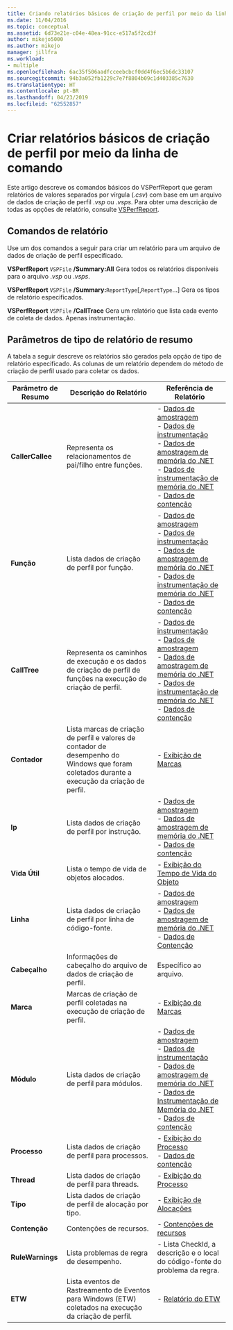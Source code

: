 ```yaml
---
title: Criando relatórios básicos de criação de perfil por meio da linha de comando | Microsoft Docs
ms.date: 11/04/2016
ms.topic: conceptual
ms.assetid: 6d73e21e-c04e-48ea-91cc-e517a5f2cd3f
author: mikejo5000
ms.author: mikejo
manager: jillfra
ms.workload:
- multiple
ms.openlocfilehash: 6ac35f506aadfcceebcbcf0dd4f6ec5b6dc33107
ms.sourcegitcommit: 94b3a052fb1229c7e7f8804b09c1d403385c7630
ms.translationtype: HT
ms.contentlocale: pt-BR
ms.lasthandoff: 04/23/2019
ms.locfileid: "62552857"
---
```

# <a name="create-basic-profiling-reports-from-the-command-line"></a>Criar relatórios básicos de criação de perfil por meio da linha de comando
Este artigo descreve os comandos básicos do VSPerfReport que geram relatórios de valores separados por vírgula (.*csv*) com base em um arquivo de dados de criação de perfil .*vsp* ou .*vsps*. Para obter uma descrição de todas as opções de relatório, consulte [VSPerfReport](../profiling/vsperfreport.md).

## <a name="report-commands"></a>Comandos de relatório
 Use um dos comandos a seguir para criar um relatório para um arquivo de dados de criação de perfil especificado.

 **VSPerfReport** `VSPFile` **/Summary:All** Gera todos os relatórios disponíveis para o arquivo .*vsp* ou .*vsps*.

 **VSPerfReport** `VSPFile` **/Summary:**`ReportType`[,`ReportType`...] Gera os tipos de relatório especificados.

 **VSPerfReport** `VSPFile` **/CallTrace** Gera um relatório que lista cada evento de coleta de dados. Apenas instrumentação.

## <a name="summary-report-type-parameters"></a>Parâmetros de tipo de relatório de resumo
 A tabela a seguir descreve os relatórios são gerados pela opção de tipo de relatório especificado. As colunas de um relatório dependem do método de criação de perfil usado para coletar os dados.

|Parâmetro de Resumo|Descrição do Relatório|Referência de Relatório|
|-----------------------|------------------------|----------------------|
|**CallerCallee**|Representa os relacionamentos de pai/filho entre funções.|-   [Dados de amostragem](../profiling/caller-callee-view-sampling-data.md)<br />-   [Dados de instrumentação](../profiling/caller-callee-view-instrumentation-data.md)<br />-   [Dados de amostragem de memória do .NET](../profiling/caller-callee-view-dotnet-memory-sampling-data.md)<br />-   [Dados de instrumentação de memória do .NET](../profiling/caller-callee-view-net-memory-instrumentation-data.md)<br />-   [Dados de contenção](../profiling/caller-callee-view-contention-data.md)|
|**Função**|Lista dados de criação de perfil por função.|-   [Dados de amostragem](../profiling/functions-view-sampling-data.md)<br />-   [Dados de instrumentação](../profiling/functions-view-instrumentation-data.md)<br />-   [Dados de amostragem de memória do .NET](../profiling/functions-view-dotnet-memory-sampling-data.md)<br />-   [Dados de instrumentação de memória do .NET](../profiling/functions-view-dotnet-memory-instrumentation-data.md)<br />-   [Dados de contenção](../profiling/functions-view-contention-data.md)|
|**CallTree**|Representa os caminhos de execução e os dados de criação de perfil de funções na execução de criação de perfil.|-   [Dados de instrumentação](../profiling/call-tree-view-instrumentation-data.md)<br />-   [Dados de amostragem](../profiling/call-tree-view-sampling-data.md)<br />-   [Dados de amostragem de memória do .NET](../profiling/call-tree-view-dotnet-memory-sampling-data.md)<br />-   [Dados de instrumentação de memória do .NET](../profiling/call-tree-view-dotnet-memory-instrumentation-data.md)<br />-   [Dados de contenção](../profiling/call-tree-view-contention-data.md)|
|**Contador**|Lista marcas de criação de perfil e valores de contador de desempenho do Windows que foram coletados durante a execução da criação de perfil.|-   [Exibição de Marcas](../profiling/marks-view.md)|
|**Ip**|Lista dados de criação de perfil por instrução.|-   [Dados de amostragem](../profiling/instruction-pointers-ips-view-sampling-data.md)<br />-   [Dados de amostragem de memória do .NET](../profiling/instruction-pointers-ips-view-dotnet-memory-sampling-data.md)<br />-   [Dados de contenção](../profiling/instruction-pointers-ips-view-contention-data.md)|
|**Vida Útil**|Lista o tempo de vida de objetos alocados.|-   [Exibição do Tempo de Vida do Objeto](../profiling/object-lifetime-view.md)|
|**Linha**|Lista dados de criação de perfil por linha de código-fonte.|-   [Dados de amostragem](../profiling/lines-view-sampling-data.md)<br />-   [Dados de amostragem de memória do .NET](../profiling/lines-view-dotnet-memory-sampling-data.md)<br />-   [Dados de Contenção](../profiling/lines-view-contention-data.md)|
|**Cabeçalho**|Informações de cabeçalho do arquivo de dados de criação de perfil.|Específico ao arquivo.|
|**Marca**|Marcas de criação de perfil coletadas na execução de criação de perfil.|-   [Exibição de Marcas](../profiling/marks-view.md)|
|**Módulo**|Lista dados de criação de perfil para módulos.|-   [Dados de amostragem](../profiling/modules-view-sampling-data.md)<br />-   [Dados de instrumentação](../profiling/modules-view-instrumentation-data.md)<br />-   [Dados de amostragem de memória do .NET](../profiling/modules-view-dotnet-memory-sampling-data.md)<br />-   [Dados de Instrumentação de Memória do .NET](../profiling/modules-view-dotnet-memory-instrumentation-data.md)<br />-   [Dados de contenção](../profiling/modules-view-contention-data.md)|
|**Processo**|Lista dados de criação de perfil para processos.|-   [Exibição do Processo](../profiling/process-view.md)<br />-   [Dados de contenção](../profiling/process-view-contention-data.md)|
|**Thread**|Lista dados de criação de perfil para threads.|-   [Exibição do Processo](../profiling/process-view.md)|
|**Tipo**|Lista dados de criação de perfil de alocação por tipo.|-   [Exibição de Alocações](../profiling/dotnet-memory-allocations-view.md)|
|**Contenção**|Contenções de recursos.|-   [Contenções de recursos](../profiling/resource-contentions-view-contention-data.md)|
|**RuleWarnings**|Lista problemas de regra de desempenho.|- Lista CheckId, a descrição e o local do código-fonte do problema da regra.|
|**ETW**|Lista eventos de Rastreamento de Eventos para Windows (ETW) coletados na execução da criação de perfil.|-   [Relatório do ETW](../profiling/event-tracing-for-windows-etw-report.md)|